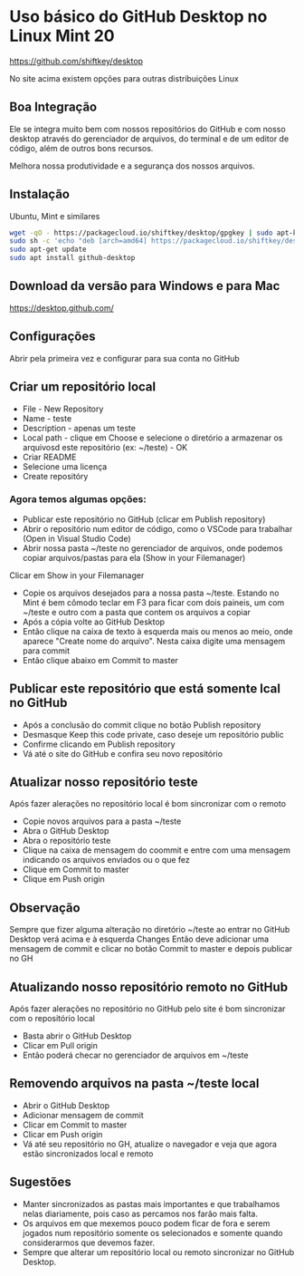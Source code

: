 # Uso básico do GitHub Desktop no Linux Mint 20

https://github.com/shiftkey/desktop

No site acima existem opções para outras distribuições Linux

## Boa Integração

Ele se integra muito bem com nossos repositórios do GitHub e com nosso desktop através do gerenciador de arquivos, do terminal e de um editor de código, além de outros bons recursos.

Melhora nossa produtividade e a segurança dos nossos arquivos.

## Instalação

Ubuntu, Mint e similares
```bash
wget -qO - https://packagecloud.io/shiftkey/desktop/gpgkey | sudo apt-key add -
sudo sh -c 'echo "deb [arch=amd64] https://packagecloud.io/shiftkey/desktop/any/ any main" > /etc/apt/sources.list.d/packagecloud-shiftky-desktop.list'
sudo apt-get update
sudo apt install github-desktop
```

## Download da versão para Windows e para Mac

https://desktop.github.com/

## Configurações

Abrir pela primeira vez e configurar para sua conta no GitHub


## Criar um repositório local

- File - New Repository
- Name - teste
- Description - apenas um teste
- Local path - clique em Choose e selecione o diretório a armazenar os arquivosd este repositório (ex: ~/teste) - OK
- Criar README
- Selecione uma licença
- Create repositóry

### Agora temos algumas opções:

- Publicar este repositório no GitHub (clicar em Publish repository)
- Abrir o repositório num editor de código, como o VSCode para trabalhar (Open in Visual Studio Code)
- Abrir nossa pasta ~/teste no gerenciador de arquivos, onde podemos copiar arquivos/pastas para ela (Show in your Filemanager)

Clicar em Show in your Filemanager

- Copie os arquivos desejados para a nossa pasta ~/teste. Estando no Mint é bem cômodo teclar em F3 para ficar com dois paineis, um com ~/teste e outro com a pasta que contem os arquivos a copiar
- Após a cópia volte ao GitHub Desktop
- Então clique na caixa de texto à esquerda mais ou menos ao meio, onde aparece "Create nome do arquivo". Nesta caixa digite uma mensagem para commit
- Então clique abaixo em Commit to master

## Publicar este repositório que está somente lcal no GitHub

- Após a conclusão do commit clique no botão Publish repository
- Desmasque Keep this code private, caso deseje um repositório public
- Confirme clicando em Publish repository
- Vá até o site do GitHub e confira seu novo repositório

## Atualizar nosso repositório teste

Após fazer alerações no repositório local é bom sincronizar com o remoto
- Copie novos arquivos para a pasta ~/teste
- Abra o GitHub Desktop
- Abra o repositório teste
- Clique na caixa de mensagem do coommit e entre com uma mensagem indicando os arquivos enviados ou o que fez
- Clique em Commit to master
- Clique em Push origin

## Observação

Sempre que fizer alguma alteração no diretório ~/teste ao entrar no GitHub Desktop verá acima e à esquerda Changes
Então deve adicionar uma mensagem de commit e clicar no botão Commit to master e depois publicar no GH

## Atualizando nosso repositório remoto no GitHub

Após fazer alerações no repositório no GitHub pelo site é bom sincronizar com o repositório local
- Basta abrir o GitHub Desktop
- Clicar em Pull origin
- Então poderá checar no gerenciador de arquivos em ~/teste

## Removendo arquivos na pasta ~/teste local

- Abrir o GitHub Desktop
- Adicionar mensagem de commit
- Clicar em Commit to master
- Clicar em Push origin
- Vá até seu repositório no GH, atualize o navegador e veja que agora estão sincronizados local e remoto

## Sugestões
- Manter sincronizados as pastas mais importantes e que trabalhamos nelas diariamente, pois caso as percamos nos farão mais falta.
- Os arquivos em que mexemos pouco podem ficar de fora e serem jogados num repositório somente os selecionados e somente quando considerarmos que devemos fazer.
- Sempre que alterar um repositório local ou remoto sincronizar no GitHub Desktop.
